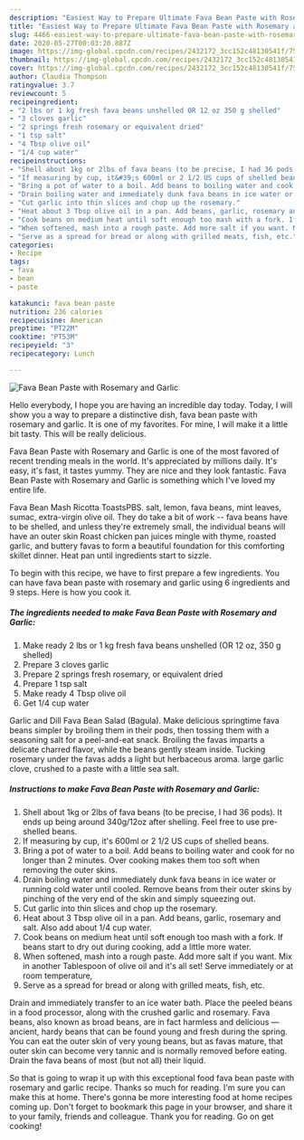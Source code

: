 ```yaml
---
description: "Easiest Way to Prepare Ultimate Fava Bean Paste with Rosemary and Garlic"
title: "Easiest Way to Prepare Ultimate Fava Bean Paste with Rosemary and Garlic"
slug: 4466-easiest-way-to-prepare-ultimate-fava-bean-paste-with-rosemary-and-garlic
date: 2020-05-27T00:03:20.887Z
image: https://img-global.cpcdn.com/recipes/2432172_3cc152c48130541f/751x532cq70/fava-bean-paste-with-rosemary-and-garlic-recipe-main-photo.jpg
thumbnail: https://img-global.cpcdn.com/recipes/2432172_3cc152c48130541f/751x532cq70/fava-bean-paste-with-rosemary-and-garlic-recipe-main-photo.jpg
cover: https://img-global.cpcdn.com/recipes/2432172_3cc152c48130541f/751x532cq70/fava-bean-paste-with-rosemary-and-garlic-recipe-main-photo.jpg
author: Claudia Thompson
ratingvalue: 3.7
reviewcount: 5
recipeingredient:
- "2 lbs or 1 kg fresh fava beans unshelled OR 12 oz 350 g shelled"
- "3 cloves garlic"
- "2 springs fresh rosemary or equivalent dried"
- "1 tsp salt"
- "4 Tbsp olive oil"
- "1/4 cup water"
recipeinstructions:
- "Shell about 1kg or 2lbs of fava beans (to be precise, I had 36 pods). It ends up being around 340g/12oz after shelling. Feel free to use pre-shelled beans."
- "If measuring by cup, it&#39;s 600ml or 2 1/2 US cups of shelled beans."
- "Bring a pot of water to a boil. Add beans to boiling water and cook for no longer than 2 minutes. Over cooking makes them too soft when removing the outer skins."
- "Drain boiling water and immediately dunk fava beans in ice water or running cold water until cooled. Remove beans from their outer skins by pinching of the very end of the skin and simply squeezing out."
- "Cut garlic into thin slices and chop up the rosemary."
- "Heat about 3 Tbsp olive oil in a pan. Add beans, garlic, rosemary and salt. Also add about 1/4 cup water."
- "Cook beans on medium heat until soft enough too mash with a fork. If beans start to dry out during cooking, add a little more water."
- "When softened, mash into a rough paste. Add more salt if you want. Mix in another Tablespoon of olive oil and it&#39;s all set! Serve immediately or at room temperature,"
- "Serve as a spread for bread or along with grilled meats, fish, etc."
categories:
- Recipe
tags:
- fava
- bean
- paste

katakunci: fava bean paste 
nutrition: 236 calories
recipecuisine: American
preptime: "PT22M"
cooktime: "PT53M"
recipeyield: "3"
recipecategory: Lunch

---
```



![Fava Bean Paste with Rosemary and Garlic](https://img-global.cpcdn.com/recipes/2432172_3cc152c48130541f/751x532cq70/fava-bean-paste-with-rosemary-and-garlic-recipe-main-photo.jpg)

Hello everybody, I hope you are having an incredible day today. Today, I will show you a way to prepare a distinctive dish, fava bean paste with rosemary and garlic. It is one of my favorites. For mine, I will make it a little bit tasty. This will be really delicious.

Fava Bean Paste with Rosemary and Garlic is one of the most favored of recent trending meals in the world. It's appreciated by millions daily. It's easy, it's fast, it tastes yummy. They are nice and they look fantastic. Fava Bean Paste with Rosemary and Garlic is something which I've loved my entire life.

Fava Bean Mash Ricotta ToastsPBS. salt, lemon, fava beans, mint leaves, sumac, extra-virgin olive oil. They do take a bit of work -- fava beans have to be shelled, and unless they&#39;re extremely small, the individual beans will have an outer skin Roast chicken pan juices mingle with thyme, roasted garlic, and buttery favas to form a beautiful foundation for this comforting skillet dinner. Heat pan until ingredients start to sizzle.


To begin with this recipe, we have to first prepare a few ingredients. You can have fava bean paste with rosemary and garlic using 6 ingredients and 9 steps. Here is how you cook it.

<!--inarticleads1-->

##### The ingredients needed to make Fava Bean Paste with Rosemary and Garlic:

1. Make ready 2 lbs or 1 kg fresh fava beans unshelled (OR 12 oz, 350 g shelled)
1. Prepare 3 cloves garlic
1. Prepare 2 springs fresh rosemary, or equivalent dried
1. Prepare 1 tsp salt
1. Make ready 4 Tbsp olive oil
1. Get 1/4 cup water


Garlic and Dill Fava Bean Salad (Bagula). Make delicious springtime fava beans simpler by broiling them in their pods, then tossing them with a seasoning salt for a peel-and-eat snack. Broiling the favas imparts a delicate charred flavor, while the beans gently steam inside. Tucking rosemary under the favas adds a light but herbaceous aroma. large garlic clove, crushed to a paste with a little sea salt. 

<!--inarticleads2-->

##### Instructions to make Fava Bean Paste with Rosemary and Garlic:

1. Shell about 1kg or 2lbs of fava beans (to be precise, I had 36 pods). It ends up being around 340g/12oz after shelling. Feel free to use pre-shelled beans.
1. If measuring by cup, it&#39;s 600ml or 2 1/2 US cups of shelled beans.
1. Bring a pot of water to a boil. Add beans to boiling water and cook for no longer than 2 minutes. Over cooking makes them too soft when removing the outer skins.
1. Drain boiling water and immediately dunk fava beans in ice water or running cold water until cooled. Remove beans from their outer skins by pinching of the very end of the skin and simply squeezing out.
1. Cut garlic into thin slices and chop up the rosemary.
1. Heat about 3 Tbsp olive oil in a pan. Add beans, garlic, rosemary and salt. Also add about 1/4 cup water.
1. Cook beans on medium heat until soft enough too mash with a fork. If beans start to dry out during cooking, add a little more water.
1. When softened, mash into a rough paste. Add more salt if you want. Mix in another Tablespoon of olive oil and it&#39;s all set! Serve immediately or at room temperature,
1. Serve as a spread for bread or along with grilled meats, fish, etc.


Drain and immediately transfer to an ice water bath. Place the peeled beans in a food processor, along with the crushed garlic and rosemary. Fava beans, also known as broad beans, are in fact harmless and delicious — ancient, hardy beans that can be found young and fresh during the spring. You can eat the outer skin of very young beans, but as favas mature, that outer skin can become very tannic and is normally removed before eating. Drain the fava beans of most (but not all) their liquid. 

So that is going to wrap it up with this exceptional food fava bean paste with rosemary and garlic recipe. Thanks so much for reading. I'm sure you can make this at home. There's gonna be more interesting food at home recipes coming up. Don't forget to bookmark this page in your browser, and share it to your family, friends and colleague. Thank you for reading. Go on get cooking!
